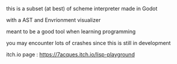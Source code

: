 
this is a subset (at best) of scheme interpreter made in Godot

with a AST  and Envrionment visualizer

meant to be a good tool when learning programming 

you may encounter lots of crashes since this is still in development

itch.io page : https://7acques.itch.io/lisp-playground
